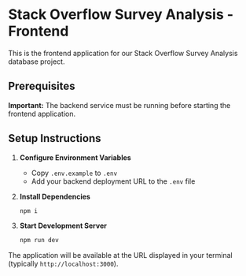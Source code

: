 # Stack Overflow Survey Analysis - Frontend

This is the frontend application for our Stack Overflow Survey Analysis database project.

## Prerequisites

**Important:** The backend service must be running before starting the frontend application.

## Setup Instructions

1. **Configure Environment Variables**
   - Copy `.env.example` to `.env`
   - Add your backend deployment URL to the `.env` file

2. **Install Dependencies**
   ```bash
   npm i
   ```

3. **Start Development Server**
   ```bash
   npm run dev
   ```

The application will be available at the URL displayed in your terminal (typically `http://localhost:3000`).
